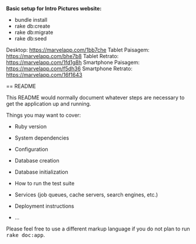 **Basic setup for Intro Pictures website:**

- bundle install
- rake db:create
- rake db:migrate
- rake db:seed

Desktop: https://marvelapp.com/1bb7che
Tablet Paisagem: https://marvelapp.com/bhe7b8
Tablet Retrato: https://marvelapp.com/1fd1g8h
Smartphone Paisagem: https://marvelapp.com/f5dh36
Smartphone Retrato: https://marvelapp.com/16f1643

== README

This README would normally document whatever steps are necessary to get the
application up and running.

Things you may want to cover:

* Ruby version

* System dependencies

* Configuration

* Database creation

* Database initialization

* How to run the test suite

* Services (job queues, cache servers, search engines, etc.)

* Deployment instructions

* ...


Please feel free to use a different markup language if you do not plan to run
<tt>rake doc:app</tt>.
